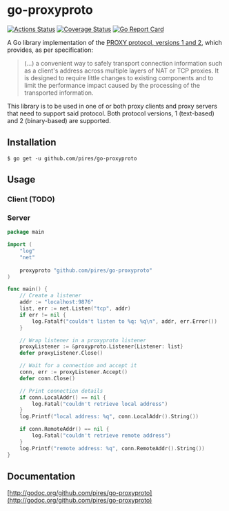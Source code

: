 # go-proxyproto

[![Actions Status](https://github.com/pires/go-proxyproto/workflows/test/badge.svg)](https://github.com/pires/go-proxyproto/actions)
[![Coverage Status](https://coveralls.io/repos/github/pires/go-proxyproto/badge.svg?branch=master)](https://coveralls.io/github/pires/go-proxyproto?branch=master)
[![Go Report Card](https://goreportcard.com/badge/github.com/pires/go-proxyproto)](https://goreportcard.com/report/github.com/pires/go-proxyproto)

A Go library implementation of the [PROXY protocol, versions 1 and 2](http://www.haproxy.org/download/1.5/doc/proxy-protocol.txt),
which provides, as per specification:
> (...) a convenient way to safely transport connection
> information such as a client's address across multiple layers of NAT or TCP
> proxies. It is designed to require little changes to existing components and
> to limit the performance impact caused by the processing of the transported
> information.

This library is to be used in one of or both proxy clients and proxy servers that need to support said protocol.
Both protocol versions, 1 (text-based) and 2 (binary-based) are supported.

## Installation

```shell
$ go get -u github.com/pires/go-proxyproto
```

## Usage

### Client (TODO)

### Server

```go
package main

import (
	"log"
	"net"
	
	proxyproto "github.com/pires/go-proxyproto"
)

func main() {
	// Create a listener
	addr := "localhost:9876"
	list, err := net.Listen("tcp", addr)
	if err != nil {
		log.Fatalf("couldn't listen to %q: %q\n", addr, err.Error())
	}

	// Wrap listener in a proxyproto listener
	proxyListener := &proxyproto.Listener{Listener: list}
	defer proxyListener.Close()

	// Wait for a connection and accept it
	conn, err := proxyListener.Accept()
	defer conn.Close()

	// Print connection details
	if conn.LocalAddr() == nil {
		log.Fatal("couldn't retrieve local address")
	}
	log.Printf("local address: %q", conn.LocalAddr().String())

	if conn.RemoteAddr() == nil {
		log.Fatal("couldn't retrieve remote address")
	}
	log.Printf("remote address: %q", conn.RemoteAddr().String())
}
```

## Documentation

[http://godoc.org/github.com/pires/go-proxyproto](http://godoc.org/github.com/pires/go-proxyproto)
